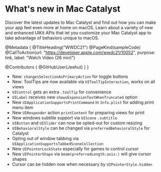 # What's new in Mac Catalyst

Discover the latest updates to Mac Catalyst and find out how you can make your app feel even more at home on macOS. Learn about a variety of new and enhanced UIKit APIs that let you customize your Mac Catalyst app to take advantage of behaviors unique to macOS.

@Metadata {
   @TitleHeading("WWDC21")
   @PageKind(sampleCode)
   @CallToAction(url: "https://developer.apple.com/wwdc21/10052", purpose: link, label: "Watch Video (26 min)")

   @Contributors {
      @GitHubUser(Jeehut)
   }
}



- New: `changesSelectionAsPrimaryAction` for toggle buttons
- New: ToolTips are now available via `UIToolTipInteraction`, works on all views
- `UIControl` gets an extra `.toolTip` for convenience
- `UILabel` receives new `showsExpansionTextWhenTruncated` option
- New `UIApplicationSupportsPrintCommand` in `Info.plist` for adding print menu item
- New `UIResponder` action `printContent` for preparing views for print
- New windows subtitle support via `UIScene` `.subtitle`
- `UIButton` and `UISlider` can now be opted-out for custom resizing
- `UIBehavioralStyle` can be changed via `preferredBehavioralStyle` for Catalyst
- Opting out of window tabbing via `UIApplicationSupportsTabbedSceneCollection`
- New `UIPointerLockState` especially for games to control cursor
- New `UIPointerShape` via `beam(preferredLength:axis:)` will give cursor shapes
- Cursor can be hidden now when necessary by `UIPointerStyle.hidden`
